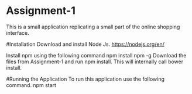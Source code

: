 # Assignment-1
This is a small application replicating a small part of the online shopping interface.

#Installation
Download and install Node Js.
    https://nodejs.org/en/

Install npm using the following command
    npm install npm -g
Download the files from Assignment-1 and run npm install. This will internally call bower install.

#Running the Application
To run this application use the following command.
    npm start
